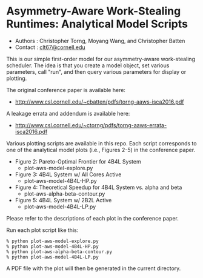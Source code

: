 Asymmetry-Aware Work-Stealing Runtimes: Analytical Model Scripts
================================================================

- Authors : Christopher Torng, Moyang Wang, and Christopher Batten
- Contact : clt67@cornell.edu

This is our simple first-order model for our asymmetry-aware work-stealing scheduler. The idea is that you create a model object, set various parameters, call "run", and then query various parameters for display or plotting.

The original conference paper is available here:

- http://www.csl.cornell.edu/~cbatten/pdfs/torng-aaws-isca2016.pdf

A leakage errata and addendum is available here:

- http://www.csl.cornell.edu/~ctorng/pdfs/torng-aaws-errata-isca2016.pdf

Various plotting scripts are available in this repo. Each script corresponds to one of the analytical model plots (i.e., Figures 2-5) in the conference paper.

- Figure 2: Pareto-Optimal Frontier for 4B4L System
    - plot-aws-model-explore.py
- Figure 3: 4B4L System w/ All Cores Active
    - plot-aws-model-4B4L-HP.py
- Figure 4: Theoretical Speedup for 4B4L System vs. alpha and beta
    - plot-aws-alpha-beta-contour.py
- Figure 5: 4B4L System w/ 2B2L Active
    - plot-aws-model-4B4L-LP.py

Please refer to the descriptions of each plot in the conference paper.

Run each plot script like this:

    % python plot-aws-model-explore.py
    % python plot-aws-model-4B4L-HP.py
    % python plot-aws-alpha-beta-contour.py
    % python plot-aws-model-4B4L-LP.py

A PDF file with the plot will then be generated in the current directory.

